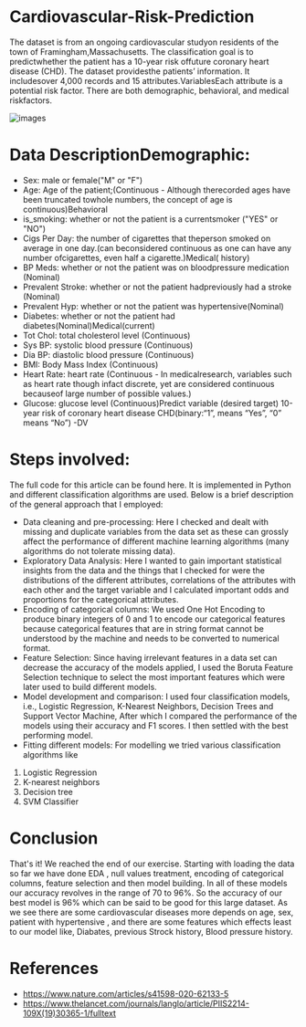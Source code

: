 # Cardiovascular-Risk-Prediction
The dataset is from an ongoing cardiovascular studyon residents of the town of Framingham,Massachusetts. The classification goal is to predictwhether the patient has a 10-year risk offuture coronary heart disease (CHD). The dataset providesthe patients’ information. It includesover 4,000 records and 15 attributes.VariablesEach attribute is a potential risk factor. There are both demographic, behavioral, and medical riskfactors.

![images](https://user-images.githubusercontent.com/79791821/158440169-089bdde1-0481-4803-9035-07378ca231b0.jpg)


# Data DescriptionDemographic:
* Sex: male or female("M" or "F")
* Age: Age of the patient;(Continuous - Although therecorded ages have been truncated towhole numbers, the concept of age is continuous)Behavioral
* is_smoking: whether or not the patient is a currentsmoker ("YES" or "NO")
* Cigs Per Day: the number of cigarettes that theperson smoked on average in one day.(can beconsidered continuous as one can have any number ofcigarettes, even half a cigarette.)Medical( history)
* BP Meds: whether or not the patient was on bloodpressure medication (Nominal)
* Prevalent Stroke: whether or not the patient hadpreviously had a stroke (Nominal)
* Prevalent Hyp: whether or not the patient was hypertensive(Nominal)
* Diabetes: whether or not the patient had diabetes(Nominal)Medical(current)
* Tot Chol: total cholesterol level (Continuous)
* Sys BP: systolic blood pressure (Continuous)
* Dia BP: diastolic blood pressure (Continuous)
* BMI: Body Mass Index (Continuous)
* Heart Rate: heart rate (Continuous - In medicalresearch, variables such as heart rate though infact discrete, yet are considered continuous becauseof large number of possible values.)
* Glucose: glucose level (Continuous)Predict variable (desired target)
10-year risk of coronary heart disease CHD(binary:“1”, means “Yes”, “0” means “No”) -DV

# Steps involved:
The full code for this article can be found here. It is implemented in Python and different classification algorithms are used. Below is a brief description of the general approach that I employed:
* Data cleaning and pre-processing: 
Here I checked and dealt with missing and duplicate variables from the data set as these can grossly affect the performance of different machine learning algorithms (many algorithms do not tolerate missing data).
* Exploratory Data Analysis: 
Here I wanted to gain important statistical insights from the data and the things that I checked for were the distributions of the different attributes, correlations of the attributes with each other and the target variable and I calculated important odds and proportions for the categorical attributes.
* Encoding of categorical columns:
We used One Hot Encoding to produce binary integers of 0 and 1 to encode our categorical features because categorical features that are in string format cannot be understood by the machine and needs to be converted to numerical format.
* Feature Selection:
Since having irrelevant features in a data set can decrease the accuracy of the models applied, I used the Boruta Feature Selection technique to select the most important features which were later used to build different models.
* Model development and comparison:
I used four classification models, i.e., Logistic Regression, K-Nearest Neighbors, Decision Trees and Support Vector Machine, After which I compared the performance of the models using their accuracy and F1 scores. I then settled with the best performing model.
* Fitting different models:
For modelling we tried various classification algorithms like
1. Logistic Regression
2. K-nearest neighbors
3. Decision tree
4. SVM Classifier

# Conclusion
That's it! We reached the end of our exercise. Starting with loading the data so far we have done EDA , null values treatment, encoding of categorical columns, feature selection and then model building. In all of these models our accuracy revolves in the range of 70 to 96%. So the accuracy of our best model is 96% which can be said to be good for this large dataset. As we see there are some cardiovascular diseases more depends on age, sex, patient with hypertensive , and there are some features which effects least to our model like, Diabates, previous Strock history, Blood pressure history.

# References
* https://www.nature.com/articles/s41598-020-62133-5
* https://www.thelancet.com/journals/langlo/article/PIIS2214-109X(19)30365-1/fulltext

